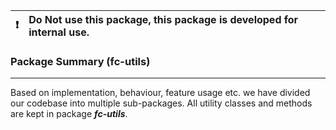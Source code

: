 <table>
<thead>
<tr>
<th align="right"><g-emoji class="g-emoji" alias="exclamation" fallback-src="https://github.githubassets.com/images/icons/emoji/unicode/2757.png">❗️</g-emoji></th>
<th align="left">Do Not use this package, this package is developed for internal use.</th>
</tr>
</thead>
</table>

### Package Summary (fc-utils)
--------------------------------
Based on implementation, behaviour, feature usage etc. we have divided our codebase into multiple sub-packages. All utility classes and methods are kept in package ***fc-utils***.

